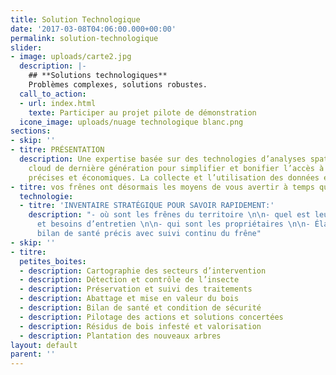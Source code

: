 ```yaml
---
title: Solution Technologique
date: '2017-03-08T04:06:00.000+00:00'
permalink: solution-technologique
slider:
- image: uploads/carte2.jpg
  description: |-
    ## **Solutions technologiques**
    Problèmes complexes, solutions robustes.
  call_to_action:
  - url: index.html
    texte: Participer au projet pilote de démonstration
  icone_image: uploads/nuage technologique blanc.png
sections:
- skip: ''
- titre: PRÉSENTATION
  description: Une expertise basée sur des technologies d’analyses spatiales et le
    cloud de dernière génération pour simplifier et bonifier l’accès à des décisions
    précises et économiques. La collecte et l’utilisation des données en temps réel.
- titre: vos frênes ont désormais les moyens de vous avertir à temps qu’ils sont attaqués.
  technologie:
  - titre: 'INVENTAIRE STRATÉGIQUE POUR SAVOIR RAPIDEMENT:'
    description: "- où sont les frênes du territoire \n\n- quel est leur état de santé
      et besoins d’entretien \n\n- qui sont les propriétaires \n\n- Élaboration du
      bilan de santé précis avec suivi continu du frêne"
- skip: ''
- titre: 
  petites_boites:
  - description: Cartographie des secteurs d’intervention
  - description: Détection et contrôle de l’insecte
  - description: Préservation et suivi des traitements
  - description: Abattage et mise en valeur du bois
  - description: Bilan de santé et condition de sécurité
  - description: Pilotage des actions et solutions concertées
  - description: Résidus de bois infesté et valorisation
  - description: Plantation des nouveaux arbres
layout: default
parent: ''
---
```

